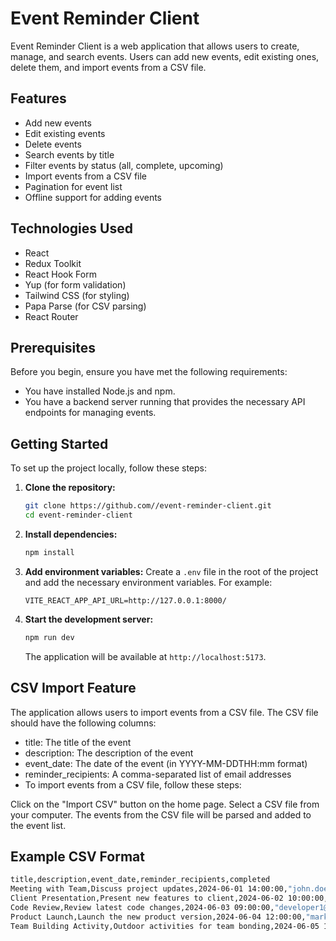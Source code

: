 # Event Reminder Client

Event Reminder Client is a web application that allows users to create, manage, and search events. Users can add new events, edit existing ones, delete them, and import events from a CSV file.

## Features

- Add new events
- Edit existing events
- Delete events
- Search events by title
- Filter events by status (all, complete, upcoming)
- Import events from a CSV file
- Pagination for event list
- Offline support for adding events

## Technologies Used

- React
- Redux Toolkit
- React Hook Form
- Yup (for form validation)
- Tailwind CSS (for styling)
- Papa Parse (for CSV parsing)
- React Router

## Prerequisites

Before you begin, ensure you have met the following requirements:

- You have installed Node.js and npm.
- You have a backend server running that provides the necessary API endpoints for managing events.

## Getting Started

To set up the project locally, follow these steps:

1. **Clone the repository:**

   ```bash
   git clone https://github.com//event-reminder-client.git
   cd event-reminder-client
   ```

2. **Install dependencies:**

   ```bash
   npm install
   ```

3. **Add environment variables:**
   Create a `.env` file in the root of the project and add the necessary environment variables. For example:

   ```env
   VITE_REACT_APP_API_URL=http://127.0.0.1:8000/
   ```

4. **Start the development server:**

   ```bash
   npm run dev
   ```

   The application will be available at `http://localhost:5173`.

## CSV Import Feature

The application allows users to import events from a CSV file. The CSV file should have the following columns:

- title: The title of the event
- description: The description of the event
- event_date: The date of the event (in YYYY-MM-DDTHH:mm format)
- reminder_recipients: A comma-separated list of email addresses
- To import events from a CSV file, follow these steps:

Click on the "Import CSV" button on the home page.
Select a CSV file from your computer.
The events from the CSV file will be parsed and added to the event list.

## Example CSV Format

```bash
title,description,event_date,reminder_recipients,completed
Meeting with Team,Discuss project updates,2024-06-01 14:00:00,"john.doe@example.com,jane.doe@example.com",false
Client Presentation,Present new features to client,2024-06-02 10:00:00,"client@example.com,manager@example.com",false
Code Review,Review latest code changes,2024-06-03 09:00:00,"developer1@example.com,developer2@example.com",false
Product Launch,Launch the new product version,2024-06-04 12:00:00,"marketing@example.com,sales@example.com",false
Team Building Activity,Outdoor activities for team bonding,2024-06-05 15:00:00,"team@example.com",false
```
